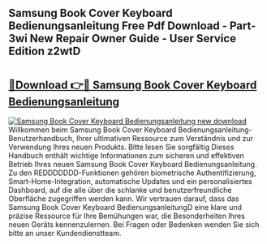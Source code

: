 ## Samsung Book Cover Keyboard Bedienungsanleitung Free Pdf Download - Part-3wi New Repair Owner Guide - User Service Edition z2wtD

# <h2><a href="http://df3p3p.blite.top/?on=Samsung+Book+Cover+Keyboard+Bedienungsanleitung">🔗Download 👉🔴 Samsung Book Cover Keyboard Bedienungsanleitung</a></h2>

[![Samsung Book Cover Keyboard Bedienungsanleitung new download](https://i.imgur.com/lujVjoI.png)](http://df3p3p.blite.top/?on=Samsung+Book+Cover+Keyboard+Bedienungsanleitung)
Willkommen beim Samsung Book Cover Keyboard Bedienungsanleitung-Benutzerhandbuch, Ihrer ultimativen Ressource zum Verständnis und zur Verwendung Ihres neuen Produkts. Bitte lesen Sie sorgfältig Dieses Handbuch enthält wichtige Informationen zum sicheren und effektiven Betrieb Ihres neuen Samsung Book Cover Keyboard Bedienungsanleitung. Zu den REDDDDDDD-Funktionen gehören biometrische Authentifizierung, Smart-Home-Integration, automatische Updates und ein personalisiertes Dashboard, auf die alle über die schlanke und benutzerfreundliche Oberfläche zugegriffen werden kann. Wir vertrauen darauf, dass das Samsung Book Cover Keyboard BedienungsanleitungD eine klare und präzise Ressource für Ihre Bemühungen war, die Besonderheiten Ihres neuen Geräts kennenzulernen. Bei Fragen oder Bedenken wenden Sie sich bitte an unser Kundendienstteam.
